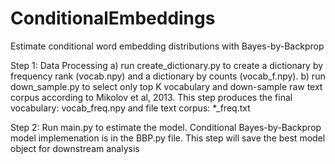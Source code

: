 # ConditionalEmbeddings
Estimate conditional word embedding distributions with Bayes-by-Backprop



Step 1: Data Processing
        a) run create_dictionary.py to create a dictionary by frequency rank (vocab.npy) and a dictionary by counts (vocab_f.npy).
	b) run down_sample.py to select only top K vocabulary and down-sample raw text corpus according to Mikolov et al, 2013. This step produces the final vocabulary: vocab_freq.npy and file text corpus: *_freq.txt

Step 2:
        Run main.py to estimate the model. Conditional Bayes-by-Backprop model implemenation is in the BBP.py file. This step will save the best model object for downstream analysis